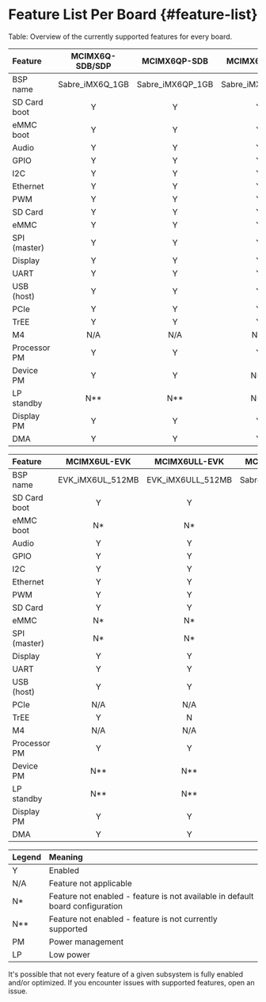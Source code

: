 Feature List Per Board {#feature-list}
=======

Table: Overview of the currently supported features for every board.

| Feature      | MCIMX6Q-SDB/SDP |   MCIMX6QP-SDB   |  MCIMX6DL-SDP    |  MCIMX6SX-SDB    |
|:-------------|:---------------:|:----------------:|:----------------:|:----------------:|
| BSP name     | Sabre_iMX6Q_1GB | Sabre_iMX6QP_1GB | Sabre_iMX6DL_1GB | Sabre_iMX6SX_1GB |
| SD Card boot |        Y        |        Y         |        Y         |        Y         |
| eMMC boot    |        Y        |        Y         |        Y         |        N*        |
| Audio        |        Y        |        Y         |        Y         |        Y         |
| GPIO         |        Y        |        Y         |        Y         |        Y         |
| I2C          |        Y        |        Y         |        Y         |        Y         |
| Ethernet     |        Y        |        Y         |        Y         |        Y         |
| PWM          |        Y        |        Y         |        Y         |        Y         |
| SD Card      |        Y        |        Y         |        Y         |        Y         |
| eMMC         |        Y        |        Y         |        Y         |        N*        |
| SPI (master) |        Y        |        Y         |        Y         |        Y         |
| Display      |        Y        |        Y         |        Y         |        Y         |
| UART         |        Y        |        Y         |        Y         |        Y         |
| USB (host)   |        Y        |        Y         |        Y         |        Y         |
| PCIe         |        Y        |        Y         |        Y         |        Y         |
| TrEE         |        Y        |        Y         |        Y         |        Y         |
| M4           |       N/A       |       N/A        |       N/A        |       N**        |
| Processor PM |        Y        |        Y         |        Y         |        Y         |
| Device    PM |        Y        |        Y         |       N**        |       N**        |
| LP  standby  |       N**       |       N**        |       N**        |       N**        |
| Display PM   |        Y        |        Y         |        Y         |        Y         |
| DMA          |        Y        |        Y         |        Y         |        Y         |

| Feature      |   MCIMX6UL-EVK   |   MCIMX6ULL-EVK   |   MCIMX7SABRE   |   MCIMX8M-EVK     |     8MMINILPD4-EVK    |
|:-------------|:----------------:|:-----------------:|:---------------:|:-----------------:|:---------------------:|
| BSP name     | EVK_iMX6UL_512MB | EVK_iMX6ULL_512MB | Sabre_iMX7D_1GB | NXPEVK_IMX8M_4GB  | NXPEVK_IMX8M_Mini_2GB |
| SD Card boot |        Y         |         Y         |        Y        |         Y         |          Y            |
| eMMC boot    |        N*        |        N*         |        Y        |         Y         |          Y            |
| Audio        |        Y         |         Y         |        Y        |         Y         |          Y            |
| GPIO         |        Y         |         Y         |        Y        |         Y         |          Y            |
| I2C          |        Y         |         Y         |        Y        |         Y         |          Y            |
| Ethernet     |        Y         |         Y         |        Y        |         Y         |          Y            |
| PWM          |        Y         |         Y         |        Y        |         Y         |          Y            |
| SD Card      |        Y         |         Y         |        Y        |         Y         |          Y            |
| eMMC         |        N*        |        N*         |        Y        |         Y         |          Y            |
| SPI (master) |        N*        |        N*         |        Y        |        N/A        |          Y            |
| Display      |        Y         |         Y         |        Y        |         Y         |          Y            |
| UART         |        Y         |         Y         |        Y        |         Y         |          Y            |
| USB (host)   |        Y         |         Y         |        Y        |         Y         |          Y            |
| PCIe         |       N/A        |        N/A        |        Y        |         Y         |          Y            |
| TrEE         |        Y         |         N         |        Y        |         Y         |          Y            |
| M4           |       N/A        |        N/A        |       N**       |        N**        |         N**           |
| Processor PM |        Y         |         Y         |        Y        |         Y         |          Y            |
| Device  PM   |       N**        |        N**        |       N**       |        N**        |         N**           |
| LP standby   |       N**        |        N**        |       N**       |        N**        |         N**           |
| Display PM   |        Y         |         Y         |        Y        |         Y         |          Y            |
| DMA          |        Y         |         Y         |        Y        |         Y         |          Y            |


| Legend | Meaning                                                                       |
|:-------|:------------------------------------------------------------------------------|
| Y      | Enabled                                                                       |
| N/A    | Feature not applicable                                                        |
| N*     | Feature not enabled - feature is not available in default board configuration |
| N**    | Feature not enabled - feature is not currently supported                      |
| PM     | Power management                                                              |
| LP     | Low power                                                                     |

It's possible that not every feature of a given subsystem is fully enabled and/or optimized. If you encounter issues with supported features, open an issue.
